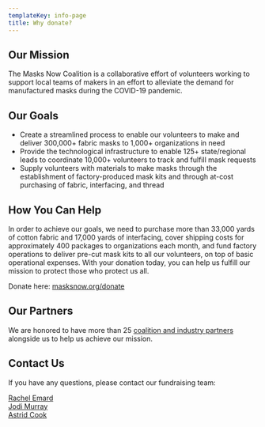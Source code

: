 ```yaml
---
templateKey: info-page
title: Why donate?
---
```

## Our Mission

The Masks Now Coalition is a collaborative effort of volunteers working to support local teams of makers in an effort to alleviate the demand for manufactured masks during the COVID-19 pandemic.

## Our Goals

* Create a streamlined process to enable our volunteers to make and deliver 300,000+ fabric masks to 1,000+ organizations in need
* Provide the technological infrastructure to enable 125+ state/regional leads to coordinate 10,000+ volunteers to track and fulfill mask requests
* Supply volunteers with materials to make masks through the establishment of factory-produced mask kits and through at-cost purchasing of fabric, interfacing, and thread

## How You Can Help

In order to achieve our goals, we need to purchase more than 33,000 yards of cotton fabric and 17,000 yards of interfacing, cover shipping costs for approximately 400 packages to organizations each month, and fund factory operations to deliver pre-cut mask kits to all our volunteers, on top of basic operational expenses. With your donation today, you can help us fulfill our mission to protect those who protect us all.

Donate here: [masksnow.org/donate](https://masksnow.org/donate/)

## Our Partners

We are honored to have more than 25 [coalition and industry partners](https://masksnow.org/partners/) alongside us to help us achieve our mission.

## Contact Us

If you have any questions, please contact our fundraising team:

[Rachel Emard](mailto:rachel@masksnow.org)\
[Jodi Murray](mailto:jodimurray@masksnow.org)\
[Astrid Cook](mailto:astrid@masksnow.org)